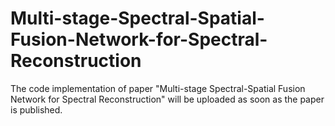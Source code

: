 # Multi-stage-Spectral-Spatial-Fusion-Network-for-Spectral-Reconstruction
The code implementation of paper "Multi-stage Spectral-Spatial Fusion Network for Spectral Reconstruction" will be uploaded as soon as the paper is published.  

